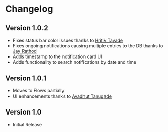 # Changelog

## Version 1.0.2

* Fixes status bar color issues thanks to [Hritik Tayade](https://github.com/tayadehritik) 
* Fixes ongoing notifications causing multiple entries to the DB thanks to [Jay Rathod](https://github.com/zzjjaayy)
* Adds timestamp to the notification card UI
* Adds functionality to search notifications by date and time

## Version 1.0.1

* Moves to Flows partially
* UI enhancements thanks to [Avadhut Tanugade](https://github.com/mrwhoknows55)

## Version 1.0

* Initial Release